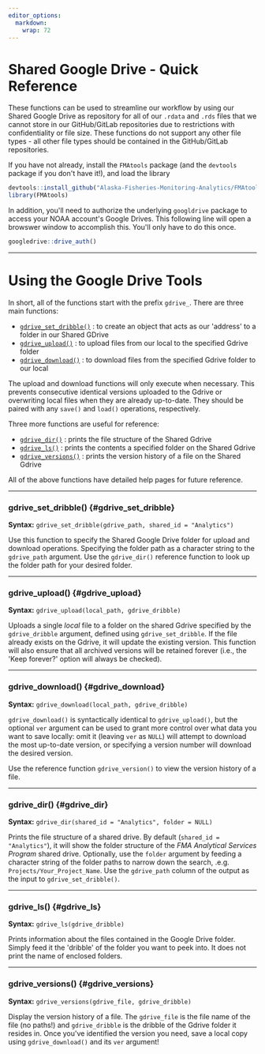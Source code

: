 ```yaml
---
editor_options: 
  markdown: 
    wrap: 72
---
```


# Shared Google Drive - Quick Reference

These functions can be used to streamline our workflow by using our
Shared Google Drive as repository for all of our `.rdata` and `.rds`
files that we cannot store in our GitHub/GitLab repositories due to
restrictions with confidentiality or file size. These functions do not
support any other file types - all other file types should be contained
in the GitHub/GitLab repositories.

If you have not already, install the `FMAtools` package (and the
`devtools` package if you don't have it!), and load the library

``` r
devtools::install_github("Alaska-Fisheries-Monitoring-Analytics/FMAtools")
library(FMAtools)
```

In addition, you'll need to authorize the underlying `googldrive`
package to access your NOAA account's Google Drives. This following line
will open a browswer window to accomplish this. You'll only have to do
this once.

``` r
googledrive::drive_auth()
```

------------------------------------------------------------------------

# Using the Google Drive Tools

In short, all of the functions start with the prefix `gdrive_`. There
are three main functions:

-   [`gdrive_set_dribble()`](#gdrive_set_dribble) : to create an object
    that acts as our 'address' to a folder in our Shared GDrive
-   [`gdrive_upload()`](#gdrive_upload) : to upload files from our local
    to the specified Gdrive folder
-   [`gdrive_download()`](#gdrive_download) : to download files from the
    specified Gdrive folder to our local

The upload and download functions will only execute when necessary. This
prevents consecutive identical versions uploaded to the Gdrive or
overwriting local files when they are already up-to-date. They should be
paired with any `save()` and `load()` operations, respectively.

Three more functions are useful for reference:

-   [`gdrive_dir()`](#gdrive_dir) : prints the file structure of the
    Shared Gdrive
-   [`gdrive_ls()`](#gdrive_) : prints the contents a specified folder
    on the Shared Gdrive
-   [`gdrive_versions()`](#gdrive_versions) : prints the version history
    of a file on the Shared Gdrive

All of the above functions have detailed help pages for future
reference.

------------------------------------------------------------------------

### **gdrive_set_dribble()** {#gdrive_set_dribble}

**Syntax:** `gdrive_set_dribble(gdrive_path, shared_id = "Analytics")`

Use this function to specify the Shared Google Drive folder for upload
and download operations. Specifying the folder path as a character
string to the `gdrive_path` argument. Use the `gdrive_dir()` reference
function to look up the folder path for your desired folder.

------------------------------------------------------------------------

### **gdrive_upload()** {#gdrive_upload}

**Syntax:** `gdrive_upload(local_path, gdrive_dribble)`

Uploads a single *local* file to a folder on the shared Gdrive specified
by the `gdrive_dribble` argument, defined using `gdrive_set_dribble`. If
the file already exists on the Gdrive, it will update the existing
version. This function will also ensure that all archived versions will
be retained forever (i.e., the 'Keep forever?' option will always be
checked).

------------------------------------------------------------------------

### **gdrive_download()** {#gdrive_download}

**Syntax:** `gdrive_download(local_path, gdrive_dribble)`

`gdrive_download()` is syntactically identical to `gdrive_upload()`, but
the optional `ver` argument can be used to grant more control over what
data you want to save locally: omit it (leaving `ver` as `NULL`) will
attempt to download the most up-to-date version, or specifying a version
number will download the desired version.

Use the reference function `gdrive_version()` to view the version
history of a file.

------------------------------------------------------------------------

### **gdrive_dir()** {#gdrive_dir}

**Syntax:** `gdrive_dir(shared_id = "Analytics", folder = NULL)`

Prints the file structure of a shared drive. By default
(`shared_id = "Analytics"`), it will show the folder structure of the
*FMA Analytical Services Program* shared drive. Optionally, use the
`folder` argument by feeding a character string of the folder paths to
narrow down the search, .e.g. `Projects/Your_Project_Name`. Use the
`gdrive_path` column of the output as the input to
`gdrive_set_dribble()`.

------------------------------------------------------------------------

### **gdrive_ls()** {#gdrive_ls}

**Syntax:** `gdrive_ls(gdrive_dribble)`

Prints information about the files contained in the Google Drive folder.
Simply feed it the 'dribble' of the folder you want to peek into. It
does not print the name of enclosed folders.

------------------------------------------------------------------------

### **gdrive_versions()** {#gdrive_versions}

**Syntax:** `gdrive_versions(gdrive_file, gdrive_dribble)`

Display the version history of a file. The `gdrive_file` is the file
name of the file (no paths!) and `gdrive_dribble` is the dribble of the
Gdrive folder it resides in. Once you've identified the version you
need, save a local copy using `gdrive_download()` and its `ver`
argument!
